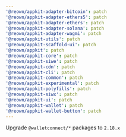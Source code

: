 ```yaml
---
'@reown/appkit-adapter-bitcoin': patch
'@reown/appkit-adapter-ethers5': patch
'@reown/appkit-adapter-ethers': patch
'@reown/appkit-adapter-solana': patch
'@reown/appkit-adapter-wagmi': patch
'@reown/appkit-utils': patch
'@reown/appkit-scaffold-ui': patch
'@reown/appkit': patch
'@reown/appkit-core': patch
'@reown/appkit-siwe': patch
'@reown/appkit-cdn': patch
'@reown/appkit-cli': patch
'@reown/appkit-common': patch
'@reown/appkit-experimental': patch
'@reown/appkit-polyfills': patch
'@reown/appkit-siwx': patch
'@reown/appkit-ui': patch
'@reown/appkit-wallet': patch
'@reown/appkit-wallet-button': patch
---
```


Upgrade `@walletconnect/*` packages to `2.18.x`
